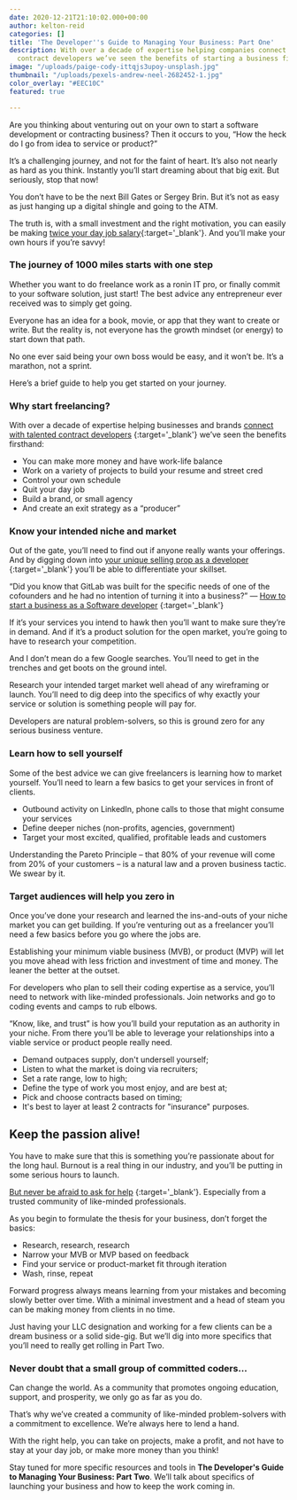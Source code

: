 ```yaml
---
date: 2020-12-21T21:10:02.000+00:00
author: kelton-reid
categories: []
title: 'The Developer''s Guide to Managing Your Business: Part One'
description: With over a decade of expertise helping companies connect with talented
  contract developers we’ve seen the benefits of starting a business firsthand.
image: "/uploads/paige-cody-ittqjs3upoy-unsplash.jpg"
thumbnail: "/uploads/pexels-andrew-neel-2682452-1.jpg"
color_overlay: "#EEC10C"
featured: true

---
```

Are you thinking about venturing out on your own to start a software development or contracting business? Then it occurs to you, “How the heck do I go from idea to service or product?”

It’s a challenging journey, and not for the faint of heart. It’s also not nearly as hard as you think. Instantly you’ll start dreaming about that big exit. But seriously, stop that now!

You don’t have to be the next Bill Gates or Sergey Brin. But it’s not as easy as just hanging up a digital shingle and going to the ATM.

The truth is, with a small investment and the right motivation, you can easily be making [twice your day job salary](https://esteemed.io/blog/2020/09/30/why-demand-for-tech-talent-is-so-high/){:target='_blank'}. And you’ll make your own hours if you’re savvy!

### The journey of 1000 miles starts with one step

Whether you want to do freelance work as a ronin IT pro, or finally commit to your software solution, just start! The best advice any entrepreneur ever received was to simply get going.

Everyone has an idea for a book, movie, or app that they want to create or write. But the reality is, not everyone has the growth mindset (or energy) to start down that path.

No one ever said being your own boss would be easy, and it won’t be. It’s a marathon, not a sprint.

Here’s a brief guide to help you get started on your journey.

### Why start freelancing?

With over a decade of expertise helping businesses and brands [connect with talented contract developers](https://esteemed.io/blog/2020/07/25/5-reasons-why-you-should-join-a-talent-network/) {:target='_blank'} we’ve seen the benefits firsthand:

* You can make more money and have work-life balance
* Work on a variety of projects to build your resume and street cred
* Control your own schedule
* Quit your day job
* Build a brand, or small agency
* And create an exit strategy as a “producer”

### Know your intended niche and market

Out of the gate, you’ll need to find out if anyone really wants your offerings. And by digging down into [your unique selling prop as a developer](https://www.entrepreneur.com/encyclopedia/unique-selling-proposition-usp) {:target='_blank'} you’ll be able to differentiate your skillset.

“Did you know that GitLab was built for the specific needs of one of the cofounders and he had no intention of turning it into a business?” — [How to start a business as a Software developer](https://medium.com/practical-programming-weekly/how-to-start-a-business-as-a-software-developer-9370af88fe24) {:target='_blank'}

If it’s your services you intend to hawk then you’ll want to make sure they’re in demand. And if it’s a product solution for the open market, you’re going to have to research your competition.

And I don’t mean do a few Google searches. You’ll need to get in the trenches and get boots on the ground intel.

Research your intended target market well ahead of any wireframing or launch. You’ll need to dig deep into the specifics of why exactly your service or solution is something people will pay for.

Developers are natural problem-solvers, so this is ground zero for any serious business venture.

### Learn how to sell yourself

Some of the best advice we can give freelancers is learning how to market yourself. You’ll need to learn a few basics to get your services in front of clients.

* Outbound activity on LinkedIn, phone calls to those that might consume your services
* Define deeper niches (non-profits, agencies, government)
* Target your most excited, qualified, profitable leads and customers

Understanding the Pareto Principle – that 80% of your revenue will come from 20% of your customers – is a natural law and a proven business tactic. We swear by it.

### Target audiences will help you zero in

Once you’ve done your research and learned the ins-and-outs of your niche market you can get building. If you’re venturing out as a freelancer you’ll need a few basics before you go where the jobs are.

Establishing your minimum viable business (MVB), or product (MVP) will let you move ahead with less friction and investment of time and money. The leaner the better at the outset.

For developers who plan to sell their coding expertise as a service, you’ll need to network with like-minded professionals. Join networks and go to coding events and camps to rub elbows.

“Know, like, and trust” is how you’ll build your reputation as an authority in your niche. From there you’ll be able to leverage your relationships into a viable service or product people really need.

* Demand outpaces supply, don't undersell yourself;
* Listen to what the market is doing via recruiters;
* Set a rate range, low to high;
* Define the type of work you most enjoy, and are best at;
* Pick and choose contracts based on timing;
* It's best to layer at least 2 contracts for "insurance" purposes.

## Keep the passion alive!

You have to make sure that this is something you’re passionate about for the long haul. Burnout is a real thing in our industry, and you’ll be putting in some serious hours to launch.

[But never be afraid to ask for help]() {:target='_blank'}. Especially from a trusted community of like-minded professionals.

As you begin to formulate the thesis for your business, don’t forget the basics:

* Research, research, research
* Narrow your MVB or MVP based on feedback
* Find your service or product-market fit through iteration
* Wash, rinse, repeat

Forward progress always means learning from your mistakes and becoming slowly better over time. With a minimal investment and a head of steam you can be making money from clients in no time.

Just having your LLC designation and working for a few clients can be a dream business or a solid side-gig. But we’ll dig into more specifics that you’ll need to really get rolling in Part Two.

### Never doubt that a small group of committed coders…

Can change the world. As a community that promotes ongoing education, support, and prosperity, we only go as far as you do.

That’s why we’ve created a community of like-minded problem-solvers with a commitment to excellence. We’re always here to lend a hand.

With the right help, you can take on projects, make a profit, and not have to stay at your day job, or make more money than you think!

Stay tuned for more specific resources and tools in **The Developer's Guide to Managing Your Business: Part Two**. We’ll talk about specifics of launching your business and how to keep the work coming in.